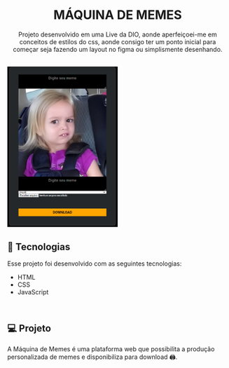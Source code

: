 <h1 align="center"> MÁQUINA DE MEMES</h1>

<p align="center">Projeto desenvolvido em uma Live da DIO,
aonde aperfeiçoei-me em conceitos de estilos do css, aonde consigo ter um ponto inicial para começar seja fazendo um layout no figma ou simplismente desenhando.
</p>



<br>
<img alt="máquina de memes" src="./pictures/plataforma.png" width="50%"> 


<br>


## 🚀 Tecnologias

Esse projeto foi desenvolvido com as seguintes tecnologias:

- HTML 
- CSS
- JavaScript


<br>

## 💻 Projeto

A Máquina de Memes é uma plataforma web que possibilita a produção personalizada de memes e disponibiliza para download 🖨️.
